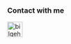 <h3>Contact with me </h3>
<a href="https://www.linkedin.com/in/mateusfpleite/" target="_blank"> <img align="left" alt="bilgehangecici | LinkedIn" width="35px" src="https://i.pinimg.com/originals/de/b4/6f/deb46f02a59e3b3a2aa58fac16290d63.gif" /> </a>

